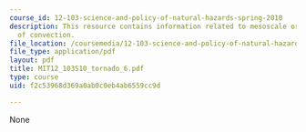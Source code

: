 ```yaml
---
course_id: 12-103-science-and-policy-of-natural-hazards-spring-2010
description: This resource contains information related to mesoscale organization
  of convection.
file_location: /coursemedia/12-103-science-and-policy-of-natural-hazards-spring-2010/f2c53968d369a0ab0c0eb4ab6559cc9d_MIT12_103S10_tornado_6.pdf
file_type: application/pdf
layout: pdf
title: MIT12_103S10_tornado_6.pdf
type: course
uid: f2c53968d369a0ab0c0eb4ab6559cc9d

---
```

None